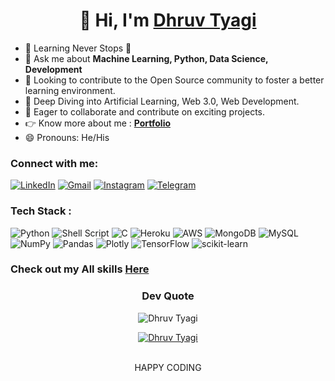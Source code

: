 
<h1 align="center">👋 Hi, I'm <a href="https://www.linkedin.com/in/dhruvtyagi15/" target="_blank"> Dhruv Tyagi </a></h1>

- 🌱 Learning Never Stops 🚀
- 👋 Ask me about **Machine Learning, Python, Data Science, Development**
- 🎯 Looking to contribute to the Open Source community to foster a better learning environment.
- 🔭 Deep Diving into Artificial Learning, Web 3.0, Web Development.
- 🌱 Eager to collaborate and contribute on exciting projects.
- 👉  Know more about me  : **<a href="https://dhruv-portfolio-mu.vercel.app/" target="_blank">Portfolio</a>**
- 😄 Pronouns: He/His

<h3 align="left">Connect with me:</h3>
<div align="left">
  <a href="https://www.linkedin.com/in/dhruvtyagi15/"><img alt="LinkedIn" src="https://img.shields.io/badge/linkedin-%230077B5.svg?style=for-the-badge&logo=linkedin&logoColor=white"/></a>
  <a href="mailto:dhruvtyagionly1@gmail.com"><img alt="Gmail" src="https://img.shields.io/badge/Gmail-D14836?style=for-the-badge&logo=gmail&logoColor=white"/></a>
   <a href="https://www.instagram.com/iamdhruv.tyagi"><img alt="Instagram" src="https://img.shields.io/badge/Instagram-E4405F?style=for-the-badge&logo=instagram&logoColor=white"/></a>
  <a href="https://t.me/dhruv_tyagi_1"><img alt="Telegram" src="https://img.shields.io/badge/Telegram-2CA5E0?style=for-the-badge&logo=telegram&logoColor=white" /></a>
</div>


### Tech Stack :
![Python](https://img.shields.io/badge/python-3670A0?style=for-the-badge&logo=python&logoColor=ffdd54) ![Shell Script](https://img.shields.io/badge/shell_script-%23121011.svg?style=for-the-badge&logo=gnu-bash&logoColor=white) ![C](https://img.shields.io/badge/c-%2300599C.svg?style=for-the-badge&logo=c&logoColor=white) ![Heroku](https://img.shields.io/badge/heroku-%23430098.svg?style=for-the-badge&logo=heroku&logoColor=white) ![AWS](https://img.shields.io/badge/AWS-%23FF9900.svg?style=for-the-badge&logo=amazon-aws&logoColor=white) ![MongoDB](https://img.shields.io/badge/MongoDB-%234ea94b.svg?style=for-the-badge&logo=mongodb&logoColor=white) ![MySQL](https://img.shields.io/badge/mysql-%2300f.svg?style=for-the-badge&logo=mysql&logoColor=white) ![NumPy](https://img.shields.io/badge/numpy-%23013243.svg?style=for-the-badge&logo=numpy&logoColor=white) ![Pandas](https://img.shields.io/badge/pandas-%23150458.svg?style=for-the-badge&logo=pandas&logoColor=white) ![Plotly](https://img.shields.io/badge/Plotly-%233F4F75.svg?style=for-the-badge&logo=plotly&logoColor=white) ![TensorFlow](https://img.shields.io/badge/TensorFlow-%23FF6F00.svg?style=for-the-badge&logo=TensorFlow&logoColor=white) ![scikit-learn](https://img.shields.io/badge/scikit--learn-%23F7931E.svg?style=for-the-badge&logo=scikit-learn&logoColor=white)
<br>
### Check out my All skills **<a href="https://dhruv-portfolio-mu.vercel.app/" target="_blank">Here</a>**




<h3 align="center"> Dev Quote </h3>
<div align="center">
<p><img align="center" src="https://quotes-github-readme.vercel.app/api?type=horizontal&theme=radical" alt="Dhruv Tyagi" /></p>
  </div>


<div align="center">
  <a href="https://buymeacoffee.com/https://www.buymeacoffee.com/DhruvTyagi" target="_blank"><img align="center" src="https://img.shields.io/badge/Buy%20Me%20a%20Coffee-ffdd00?style=for-the-badge&logo=buy-me-a-coffee&logoColor=black" alt="Dhruv Tyagi" /></a>
  <br></br>
  <p>HAPPY CODING</p>
  </div>
  

